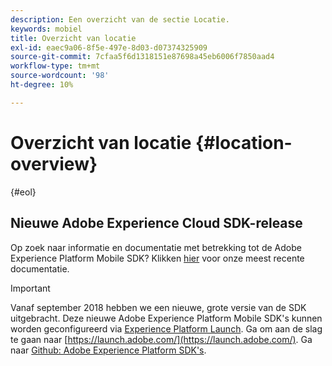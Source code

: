 ```yaml
---
description: Een overzicht van de sectie Locatie.
keywords: mobiel
title: Overzicht van locatie
exl-id: eaec9a06-8f5e-497e-8d03-d07374325909
source-git-commit: 7cfaa5f6d1318151e87698a45eb6006f7850aad4
workflow-type: tm+mt
source-wordcount: '98'
ht-degree: 10%

---
```


# Overzicht van locatie {#location-overview}

{#eol}

## Nieuwe Adobe Experience Cloud SDK-release

Op zoek naar informatie en documentatie met betrekking tot de Adobe Experience Platform Mobile SDK? Klikken [hier](https://aep-sdks.gitbook.io/docs/) voor onze meest recente documentatie.

>[!IMPORTANT]
>
>Vanaf september 2018 hebben we een nieuwe, grote versie van de SDK uitgebracht. Deze nieuwe Adobe Experience Platform Mobile SDK&#39;s kunnen worden geconfigureerd via [Experience Platform Launch](https://www.adobe.com/experience-platform/launch.html). Ga om aan de slag te gaan naar [https://launch.adobe.com/](https://launch.adobe.com/). Ga naar [Github: Adobe Experience Platform SDK&#39;s](https://github.com/Adobe-Marketing-Cloud/acp-sdks).
